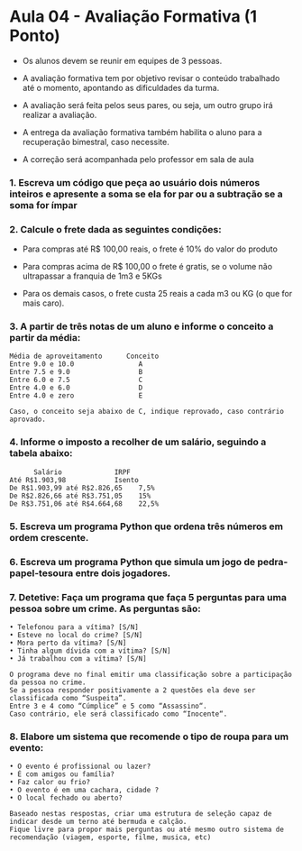 # Aula 04 - Avaliação Formativa (1 Ponto)

* Os alunos devem se reunir em equipes de 3 pessoas.

* A avaliação formativa tem por objetivo revisar o conteúdo trabalhado até o momento, apontando as dificuldades da turma. 

* A avaliação será feita pelos seus pares, ou seja, um outro grupo irá realizar a avaliação.

* A entrega da avaliação formativa também habilita o aluno para a recuperação bimestral, caso necessite.

* A correção será acompanhada pelo professor em sala de aula

### 1. Escreva um código que peça ao usuário dois números inteiros e apresente a soma se ela for par ou a subtração se a soma for ímpar

### 2. Calcule o frete dada as seguintes condições:

* Para compras até R$ 100,00 reais, o frete é 10% do valor do produto

* Para compras acima de R$ 100,00 o frete é gratis, se o volume não ultrapassar a franquia de 1m3 e 5KGs

* Para os demais casos, o frete custa 25 reais a cada m3 ou KG (o que for mais caro).

### 3. A partir de três notas de um aluno e informe o conceito a partir da média:

    Média de aproveitamento      Conceito
    Entre 9.0 e 10.0                A
    Entre 7.5 e 9.0                 B
    Entre 6.0 e 7.5                 C
    Entre 4.0 e 6.0                 D
    Entre 4.0 e zero                E
    
    Caso, o conceito seja abaixo de C, indique reprovado, caso contrário aprovado.

### 4. Informe o imposto a recolher de um salário, seguindo a tabela abaixo:

          Salário             IRPF
    Até R$1.903,98            Isento
    De R$1.903,99 até R$2.826,65    7,5%
    De R$2.826,66 até R$3.751,05    15%    
    De R$3.751,06 até R$4.664,68    22,5%

### 5. Escreva um programa Python que ordena três números em ordem crescente.

### 6. Escreva um programa Python que simula um jogo de pedra-papel-tesoura entre dois jogadores.

### 7. Detetive: Faça um programa que faça 5 perguntas para uma pessoa sobre um crime. As perguntas são:

    • Telefonou para a vítima? [S/N]
    • Esteve no local do crime? [S/N]
    • Mora perto da vítima? [S/N]
    • Tinha algum dívida com a vítima? [S/N]
    • Já trabalhou com a vítima? [S/N]
    
    O programa deve no final emitir uma classificação sobre a participação da pessoa no crime. 
    Se a pessoa responder positivamente a 2 questões ela deve ser classificada como “Suspeita”.
    Entre 3 e 4 como “Cúmplice” e 5 como “Assassino“. 
    Caso contrário, ele será classificado como “Inocente“. 

### 8. Elabore um sistema que recomende o tipo de roupa para um evento:

    • O evento é profissional ou lazer?
    • É com amigos ou família?
    • Faz calor ou frio?
    • O evento é em uma cachara, cidade ?
    • O local fechado ou aberto?
    
    Baseado nestas respostas, criar uma estrutura de seleção capaz de indicar desde um terno até bermuda e calção.     
    Fique livre para propor mais perguntas ou até mesmo outro sistema de recomendação (viagem, esporte, filme, musica, etc) 
